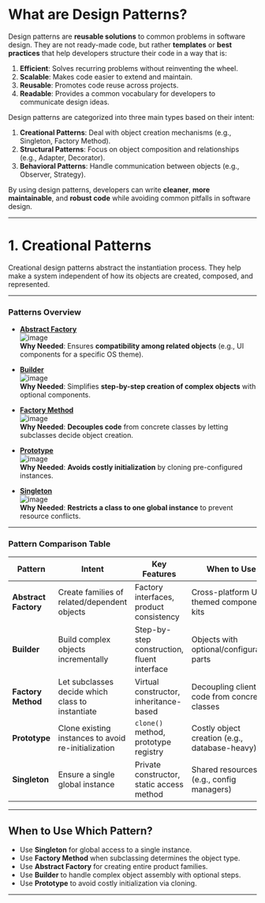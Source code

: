 # **What are Design Patterns?**

Design patterns are **reusable solutions** to common problems in software design. They are not ready-made code, but rather **templates** or **best practices** that help developers structure their code in a way that is:

1. **Efficient**: Solves recurring problems without reinventing the wheel.
2. **Scalable**: Makes code easier to extend and maintain.
3. **Reusable**: Promotes code reuse across projects.
4. **Readable**: Provides a common vocabulary for developers to communicate design ideas.

Design patterns are categorized into three main types based on their intent:

1. **Creational Patterns**: Deal with object creation mechanisms (e.g., Singleton, Factory Method).
2. **Structural Patterns**: Focus on object composition and relationships (e.g., Adapter, Decorator).
3. **Behavioral Patterns**: Handle communication between objects (e.g., Observer, Strategy).

By using design patterns, developers can write **cleaner**, **more maintainable**, and **robust code** while avoiding common pitfalls in software design.

---

# 1. Creational Patterns

Creational design patterns abstract the instantiation process. They help make a system independent of how its objects are created, composed, and represented.

---

### **Patterns Overview**

- **[Abstract Factory](./Creational/Abstract_Factory.cpp)**  
  ![image](https://github.com/user-attachments/assets/5058b9c6-8163-44a7-8080-feda18f55406)  
  **Why Needed**: Ensures **compatibility among related objects** (e.g., UI components for a specific OS theme).  

- **[Builder](./Creational/Builder.cpp)**  
  ![image](https://github.com/user-attachments/assets/8e7a7c24-c860-4fc1-be2b-a3f9679fac65)  
  **Why Needed**: Simplifies **step-by-step creation of complex objects** with optional components.   

- **[Factory Method](./Creational/Factory_Method.cpp)**  
  ![image](https://github.com/user-attachments/assets/c2ca6208-953c-4ae7-9331-939929de3848)  
  **Why Needed**: **Decouples code** from concrete classes by letting subclasses decide object creation.  

- **[Prototype](./Creational/Prototype.cpp)**  
  ![image](https://github.com/user-attachments/assets/fe6bcd08-1e83-40cb-8eab-9ff07862a421)  
  **Why Needed**: **Avoids costly initialization** by cloning pre-configured instances.  

- **[Singleton](./Creational/Singleton.cpp)**  
  ![image](https://github.com/user-attachments/assets/bb2687cf-b62c-4e3e-a5c7-4098f1b0d2dd)  
  **Why Needed**: **Restricts a class to one global instance** to prevent resource conflicts.
  
---

### **Pattern Comparison Table**

| Pattern          | Intent                                                                 | Key Features                                  | When to Use                                      |
|------------------|-----------------------------------------------------------------------|----------------------------------------------|--------------------------------------------------|
| **Abstract Factory** | Create families of related/dependent objects                        | Factory interfaces, product consistency      | Cross-platform UI, themed component kits         |
| **Builder**      | Build complex objects incrementally                                   | Step-by-step construction, fluent interface  | Objects with optional/configurable parts         |
| **Factory Method** | Let subclasses decide which class to instantiate                     | Virtual constructor, inheritance-based       | Decoupling client code from concrete classes     |
| **Prototype**    | Clone existing instances to avoid re-initialization                   | `clone()` method, prototype registry         | Costly object creation (e.g., database-heavy)    |
| **Singleton**    | Ensure a single global instance                                       | Private constructor, static access method    | Shared resources (e.g., config managers)         |

---

## When to Use Which Pattern?
- Use **Singleton** for global access to a single instance.  
- Use **Factory Method** when subclassing determines the object type.  
- Use **Abstract Factory** for creating entire product families.  
- Use **Builder** to handle complex object assembly with optional steps.  
- Use **Prototype** to avoid costly initialization via cloning.  

---
